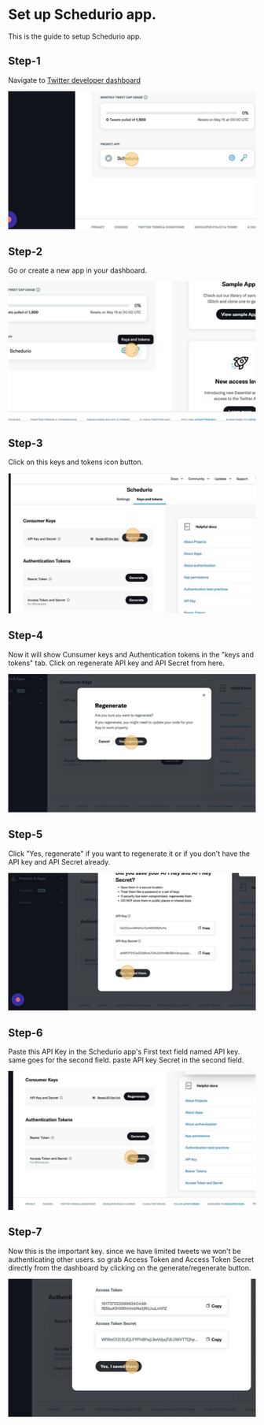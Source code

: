 # Set up Schedurio app.

This is the guide to setup Schedurio app.

## Step-1

Navigate to [Twitter developer dashboard](developer.twitter.com/en/portal/dashboard)

![step-1](images/1.jpeg)

## Step-2

Go or create a new app in your dashboard.

![step-2](images/2.jpeg)

## Step-3

Click on this keys and tokens icon button.

![step-3](images/3.jpeg)

## Step-4

Now it will show Cunsumer keys and Authentication tokens in the "keys and tokens" tab. Click on regenerate API key and API Secret from here.

![step-4](images/4.jpeg)

## Step-5

Click "Yes, regenerate" if you want to regenerate it or if you don't have the API key and API Secret already.

![step-5](images/5.jpeg)

## Step-6

Paste this API Key in the Schedurio app's First text field named API key. same goes for the second field. paste API key Secret in the second field.

![step-6](images/6.jpeg)

## Step-7

Now this is the important key. since we have limited tweets we won't be authenticating other users. so grab Access Token and Access Token Secret directly from the dashboard by clicking on the generate/regenerate button.

![step-7](images/7.jpeg)
